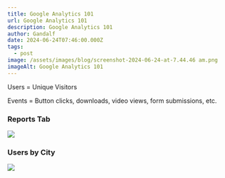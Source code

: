 ```yaml
---
title: Google Analytics 101
url: Google Analytics 101
description: Google Analytics 101
author: Gandalf
date: 2024-06-24T07:46:00.000Z
tags:
  - post
image: /assets/images/blog/screenshot-2024-06-24-at-7.44.46 am.png
imageAlt: Google Analytics 101
---
```

Users = Unique Visitors

Events = Button clicks, downloads, video views, form submissions, etc.



### Reports Tab

![](/assets/images/blog/screenshot-2024-06-24-at-7.55.28 am.png)

### Users by City

![](/assets/images/blog/screenshot-2024-06-24-at-7.59.20 am.png)
